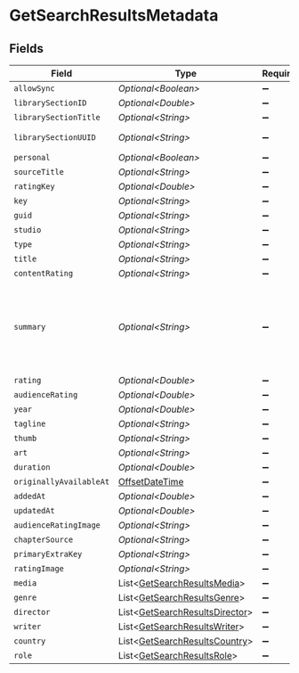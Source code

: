 # GetSearchResultsMetadata


## Fields

| Field                                                                                                                                                                                                                                                                                                                 | Type                                                                                                                                                                                                                                                                                                                  | Required                                                                                                                                                                                                                                                                                                              | Description                                                                                                                                                                                                                                                                                                           | Example                                                                                                                                                                                                                                                                                                               |
| --------------------------------------------------------------------------------------------------------------------------------------------------------------------------------------------------------------------------------------------------------------------------------------------------------------------- | --------------------------------------------------------------------------------------------------------------------------------------------------------------------------------------------------------------------------------------------------------------------------------------------------------------------- | --------------------------------------------------------------------------------------------------------------------------------------------------------------------------------------------------------------------------------------------------------------------------------------------------------------------- | --------------------------------------------------------------------------------------------------------------------------------------------------------------------------------------------------------------------------------------------------------------------------------------------------------------------- | --------------------------------------------------------------------------------------------------------------------------------------------------------------------------------------------------------------------------------------------------------------------------------------------------------------------- |
| `allowSync`                                                                                                                                                                                                                                                                                                           | *Optional\<Boolean>*                                                                                                                                                                                                                                                                                                  | :heavy_minus_sign:                                                                                                                                                                                                                                                                                                    | N/A                                                                                                                                                                                                                                                                                                                   |                                                                                                                                                                                                                                                                                                                       |
| `librarySectionID`                                                                                                                                                                                                                                                                                                    | *Optional\<Double>*                                                                                                                                                                                                                                                                                                   | :heavy_minus_sign:                                                                                                                                                                                                                                                                                                    | N/A                                                                                                                                                                                                                                                                                                                   | 1                                                                                                                                                                                                                                                                                                                     |
| `librarySectionTitle`                                                                                                                                                                                                                                                                                                 | *Optional\<String>*                                                                                                                                                                                                                                                                                                   | :heavy_minus_sign:                                                                                                                                                                                                                                                                                                    | N/A                                                                                                                                                                                                                                                                                                                   | Movies                                                                                                                                                                                                                                                                                                                |
| `librarySectionUUID`                                                                                                                                                                                                                                                                                                  | *Optional\<String>*                                                                                                                                                                                                                                                                                                   | :heavy_minus_sign:                                                                                                                                                                                                                                                                                                    | N/A                                                                                                                                                                                                                                                                                                                   | 322a231a-b7f7-49f5-920f-14c61199cd30                                                                                                                                                                                                                                                                                  |
| `personal`                                                                                                                                                                                                                                                                                                            | *Optional\<Boolean>*                                                                                                                                                                                                                                                                                                  | :heavy_minus_sign:                                                                                                                                                                                                                                                                                                    | N/A                                                                                                                                                                                                                                                                                                                   |                                                                                                                                                                                                                                                                                                                       |
| `sourceTitle`                                                                                                                                                                                                                                                                                                         | *Optional\<String>*                                                                                                                                                                                                                                                                                                   | :heavy_minus_sign:                                                                                                                                                                                                                                                                                                    | N/A                                                                                                                                                                                                                                                                                                                   | Hera                                                                                                                                                                                                                                                                                                                  |
| `ratingKey`                                                                                                                                                                                                                                                                                                           | *Optional\<Double>*                                                                                                                                                                                                                                                                                                   | :heavy_minus_sign:                                                                                                                                                                                                                                                                                                    | N/A                                                                                                                                                                                                                                                                                                                   | 10398                                                                                                                                                                                                                                                                                                                 |
| `key`                                                                                                                                                                                                                                                                                                                 | *Optional\<String>*                                                                                                                                                                                                                                                                                                   | :heavy_minus_sign:                                                                                                                                                                                                                                                                                                    | N/A                                                                                                                                                                                                                                                                                                                   | /library/metadata/10398                                                                                                                                                                                                                                                                                               |
| `guid`                                                                                                                                                                                                                                                                                                                | *Optional\<String>*                                                                                                                                                                                                                                                                                                   | :heavy_minus_sign:                                                                                                                                                                                                                                                                                                    | N/A                                                                                                                                                                                                                                                                                                                   | plex://movie/5d7768284de0ee001fcc8f52                                                                                                                                                                                                                                                                                 |
| `studio`                                                                                                                                                                                                                                                                                                              | *Optional\<String>*                                                                                                                                                                                                                                                                                                   | :heavy_minus_sign:                                                                                                                                                                                                                                                                                                    | N/A                                                                                                                                                                                                                                                                                                                   | Paramount                                                                                                                                                                                                                                                                                                             |
| `type`                                                                                                                                                                                                                                                                                                                | *Optional\<String>*                                                                                                                                                                                                                                                                                                   | :heavy_minus_sign:                                                                                                                                                                                                                                                                                                    | N/A                                                                                                                                                                                                                                                                                                                   | movie                                                                                                                                                                                                                                                                                                                 |
| `title`                                                                                                                                                                                                                                                                                                               | *Optional\<String>*                                                                                                                                                                                                                                                                                                   | :heavy_minus_sign:                                                                                                                                                                                                                                                                                                    | N/A                                                                                                                                                                                                                                                                                                                   | Mission: Impossible                                                                                                                                                                                                                                                                                                   |
| `contentRating`                                                                                                                                                                                                                                                                                                       | *Optional\<String>*                                                                                                                                                                                                                                                                                                   | :heavy_minus_sign:                                                                                                                                                                                                                                                                                                    | N/A                                                                                                                                                                                                                                                                                                                   | PG-13                                                                                                                                                                                                                                                                                                                 |
| `summary`                                                                                                                                                                                                                                                                                                             | *Optional\<String>*                                                                                                                                                                                                                                                                                                   | :heavy_minus_sign:                                                                                                                                                                                                                                                                                                    | N/A                                                                                                                                                                                                                                                                                                                   | When Ethan Hunt the leader of a crack espionage team whose perilous operation has gone awry with no explanation discovers that a mole has penetrated the CIA he's surprised to learn that he's the No. 1 suspect. To clear his name Hunt now must ferret out the real double agent and in the process even the score. |
| `rating`                                                                                                                                                                                                                                                                                                              | *Optional\<Double>*                                                                                                                                                                                                                                                                                                   | :heavy_minus_sign:                                                                                                                                                                                                                                                                                                    | N/A                                                                                                                                                                                                                                                                                                                   | 6.6                                                                                                                                                                                                                                                                                                                   |
| `audienceRating`                                                                                                                                                                                                                                                                                                      | *Optional\<Double>*                                                                                                                                                                                                                                                                                                   | :heavy_minus_sign:                                                                                                                                                                                                                                                                                                    | N/A                                                                                                                                                                                                                                                                                                                   | 7.1                                                                                                                                                                                                                                                                                                                   |
| `year`                                                                                                                                                                                                                                                                                                                | *Optional\<Double>*                                                                                                                                                                                                                                                                                                   | :heavy_minus_sign:                                                                                                                                                                                                                                                                                                    | N/A                                                                                                                                                                                                                                                                                                                   | 1996                                                                                                                                                                                                                                                                                                                  |
| `tagline`                                                                                                                                                                                                                                                                                                             | *Optional\<String>*                                                                                                                                                                                                                                                                                                   | :heavy_minus_sign:                                                                                                                                                                                                                                                                                                    | N/A                                                                                                                                                                                                                                                                                                                   | Expect the impossible.                                                                                                                                                                                                                                                                                                |
| `thumb`                                                                                                                                                                                                                                                                                                               | *Optional\<String>*                                                                                                                                                                                                                                                                                                   | :heavy_minus_sign:                                                                                                                                                                                                                                                                                                    | N/A                                                                                                                                                                                                                                                                                                                   | /library/metadata/10398/thumb/1679505055                                                                                                                                                                                                                                                                              |
| `art`                                                                                                                                                                                                                                                                                                                 | *Optional\<String>*                                                                                                                                                                                                                                                                                                   | :heavy_minus_sign:                                                                                                                                                                                                                                                                                                    | N/A                                                                                                                                                                                                                                                                                                                   | /library/metadata/10398/art/1679505055                                                                                                                                                                                                                                                                                |
| `duration`                                                                                                                                                                                                                                                                                                            | *Optional\<Double>*                                                                                                                                                                                                                                                                                                   | :heavy_minus_sign:                                                                                                                                                                                                                                                                                                    | N/A                                                                                                                                                                                                                                                                                                                   | 6612628                                                                                                                                                                                                                                                                                                               |
| `originallyAvailableAt`                                                                                                                                                                                                                                                                                               | [OffsetDateTime](https://docs.oracle.com/javase/8/docs/api/java/time/OffsetDateTime.html)                                                                                                                                                                                                                             | :heavy_minus_sign:                                                                                                                                                                                                                                                                                                    | N/A                                                                                                                                                                                                                                                                                                                   | 1996-05-22 00:00:00 +0000 UTC                                                                                                                                                                                                                                                                                         |
| `addedAt`                                                                                                                                                                                                                                                                                                             | *Optional\<Double>*                                                                                                                                                                                                                                                                                                   | :heavy_minus_sign:                                                                                                                                                                                                                                                                                                    | N/A                                                                                                                                                                                                                                                                                                                   | 1589234571                                                                                                                                                                                                                                                                                                            |
| `updatedAt`                                                                                                                                                                                                                                                                                                           | *Optional\<Double>*                                                                                                                                                                                                                                                                                                   | :heavy_minus_sign:                                                                                                                                                                                                                                                                                                    | N/A                                                                                                                                                                                                                                                                                                                   | 1679505055                                                                                                                                                                                                                                                                                                            |
| `audienceRatingImage`                                                                                                                                                                                                                                                                                                 | *Optional\<String>*                                                                                                                                                                                                                                                                                                   | :heavy_minus_sign:                                                                                                                                                                                                                                                                                                    | N/A                                                                                                                                                                                                                                                                                                                   | rottentomatoes://image.rating.upright                                                                                                                                                                                                                                                                                 |
| `chapterSource`                                                                                                                                                                                                                                                                                                       | *Optional\<String>*                                                                                                                                                                                                                                                                                                   | :heavy_minus_sign:                                                                                                                                                                                                                                                                                                    | N/A                                                                                                                                                                                                                                                                                                                   | media                                                                                                                                                                                                                                                                                                                 |
| `primaryExtraKey`                                                                                                                                                                                                                                                                                                     | *Optional\<String>*                                                                                                                                                                                                                                                                                                   | :heavy_minus_sign:                                                                                                                                                                                                                                                                                                    | N/A                                                                                                                                                                                                                                                                                                                   | /library/metadata/10501                                                                                                                                                                                                                                                                                               |
| `ratingImage`                                                                                                                                                                                                                                                                                                         | *Optional\<String>*                                                                                                                                                                                                                                                                                                   | :heavy_minus_sign:                                                                                                                                                                                                                                                                                                    | N/A                                                                                                                                                                                                                                                                                                                   | rottentomatoes://image.rating.ripe                                                                                                                                                                                                                                                                                    |
| `media`                                                                                                                                                                                                                                                                                                               | List\<[GetSearchResultsMedia](../../models/operations/GetSearchResultsMedia.md)>                                                                                                                                                                                                                                      | :heavy_minus_sign:                                                                                                                                                                                                                                                                                                    | N/A                                                                                                                                                                                                                                                                                                                   |                                                                                                                                                                                                                                                                                                                       |
| `genre`                                                                                                                                                                                                                                                                                                               | List\<[GetSearchResultsGenre](../../models/operations/GetSearchResultsGenre.md)>                                                                                                                                                                                                                                      | :heavy_minus_sign:                                                                                                                                                                                                                                                                                                    | N/A                                                                                                                                                                                                                                                                                                                   |                                                                                                                                                                                                                                                                                                                       |
| `director`                                                                                                                                                                                                                                                                                                            | List\<[GetSearchResultsDirector](../../models/operations/GetSearchResultsDirector.md)>                                                                                                                                                                                                                                | :heavy_minus_sign:                                                                                                                                                                                                                                                                                                    | N/A                                                                                                                                                                                                                                                                                                                   |                                                                                                                                                                                                                                                                                                                       |
| `writer`                                                                                                                                                                                                                                                                                                              | List\<[GetSearchResultsWriter](../../models/operations/GetSearchResultsWriter.md)>                                                                                                                                                                                                                                    | :heavy_minus_sign:                                                                                                                                                                                                                                                                                                    | N/A                                                                                                                                                                                                                                                                                                                   |                                                                                                                                                                                                                                                                                                                       |
| `country`                                                                                                                                                                                                                                                                                                             | List\<[GetSearchResultsCountry](../../models/operations/GetSearchResultsCountry.md)>                                                                                                                                                                                                                                  | :heavy_minus_sign:                                                                                                                                                                                                                                                                                                    | N/A                                                                                                                                                                                                                                                                                                                   |                                                                                                                                                                                                                                                                                                                       |
| `role`                                                                                                                                                                                                                                                                                                                | List\<[GetSearchResultsRole](../../models/operations/GetSearchResultsRole.md)>                                                                                                                                                                                                                                        | :heavy_minus_sign:                                                                                                                                                                                                                                                                                                    | N/A                                                                                                                                                                                                                                                                                                                   |                                                                                                                                                                                                                                                                                                                       |